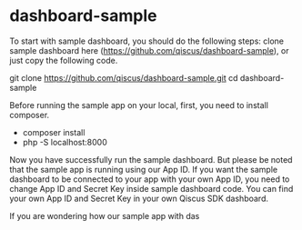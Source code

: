 # dashboard-sample
To start with sample dashboard, you should do the following steps: clone sample dashboard here (https://github.com/qiscus/dashboard-sample), or just copy the following code.

git clone https://github.com/qiscus/dashboard-sample.git
cd dashboard-sample

Before running the sample app on your local, first, you need to install composer.
- composer install
- php -S localhost:8000

Now you have successfully run the sample dashboard. But please be noted that the sample app is running using our App ID. If you want the sample dashboard to be connected to your app with your own App ID, you need to change App ID and Secret Key inside sample dashboard code. You can find your own App ID and Secret Key in your own Qiscus SDK dashboard.

If you are wondering how our sample app with das